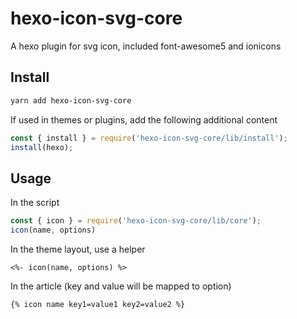 # hexo-icon-svg-core

A hexo plugin for svg icon, included font-awesome5 and ionicons

## Install

```bash
yarn add hexo-icon-svg-core
```

If used in themes or plugins, add the following additional content

```js
const { install } = require('hexo-icon-svg-core/lib/install');
install(hexo);
```

## Usage

In the script

```js
const { icon } = require('hexo-icon-svg-core/lib/core');
icon(name, options)
```

In the theme layout, use a helper

```ejs
<%- icon(name, options) %>
```

In the article (key and value will be mapped to option)

```njk
{% icon name key1=value1 key2=value2 %}
```
